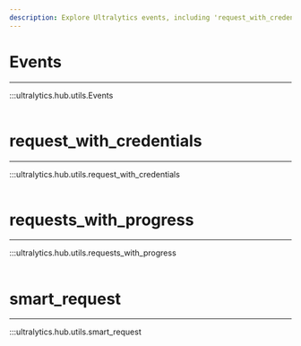 ```yaml
---
description: Explore Ultralytics events, including 'request_with_credentials' and 'smart_request', to improve your project's performance and efficiency.
---
```


# Events
---
:::ultralytics.hub.utils.Events
<br><br>

# request_with_credentials
---
:::ultralytics.hub.utils.request_with_credentials
<br><br>

# requests_with_progress
---
:::ultralytics.hub.utils.requests_with_progress
<br><br>

# smart_request
---
:::ultralytics.hub.utils.smart_request
<br><br>
